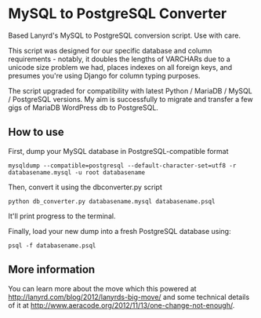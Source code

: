 MySQL to PostgreSQL Converter
=============================

Based Lanyrd's MySQL to PostgreSQL conversion script. Use with care.

This script was designed for our specific database and column requirements - notably, it doubles the lengths of VARCHARs due to a unicode size problem we had, places indexes on all foreign keys, and presumes you're using Django for column typing purposes.

The script upgraded for compatibility with latest Python / MariaDB / MySQL / PostgreSQL versions. My aim is successfully to migrate and transfer a few gigs of MariaDB WordPress db to PostgreSQL.

How to use
----------

First, dump your MySQL database in PostgreSQL-compatible format

```
mysqldump --compatible=postgresql --default-character-set=utf8 -r databasename.mysql -u root databasename
```

Then, convert it using the dbconverter.py script

`python db_converter.py databasename.mysql databasename.psql`

It'll print progress to the terminal.

Finally, load your new dump into a fresh PostgreSQL database using: 

`psql -f databasename.psql`

More information
----------------

You can learn more about the move which this powered at http://lanyrd.com/blog/2012/lanyrds-big-move/ and some technical details of it at http://www.aeracode.org/2012/11/13/one-change-not-enough/.
